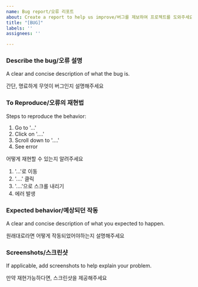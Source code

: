 ```yaml
---
name: Bug report/오류 리포트
about: Create a report to help us improve/버그를 제보하여 프로젝트를 도와주세요
title: "[BUG]"
labels: ''
assignees: ''

---
```


### Describe the bug/오류 설명
A clear and concise description of what the bug is.

간단, 명료하게 무엇이 버그인지 설명해주세요

### To Reproduce/오류의 재현법
Steps to reproduce the behavior:
1. Go to '...'
2. Click on '....'
3. Scroll down to '....'
4. See error

어떻게 재현할 수 있는지 알려주세요
1. '...'로 이동
2. '....' 클릭
3. '....'으로 스크롤 내리기
4. 에러 발생

### Expected behavior/예상되던 작동
A clear and concise description of what you expected to happen.

원래대로라면 어떻게 작동되었어야하는지 설명해주세요

### Screenshots/스크린샷
If applicable, add screenshots to help explain your problem.

만약 재현가능하다면, 스크린샷을 제공해주세요

